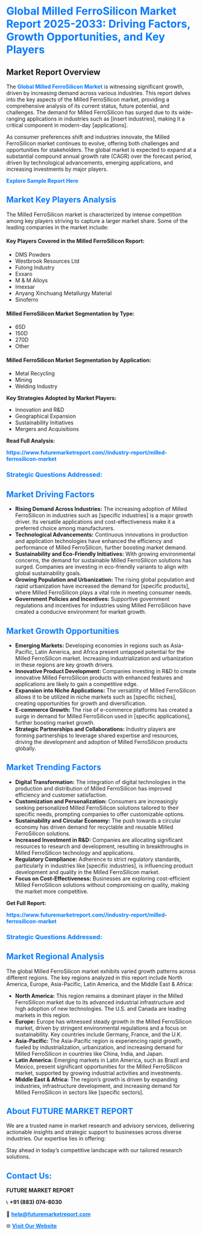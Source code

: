 <h1 style="color: #007BFF;">Global Milled FerroSilicon Market Report 2025-2033: Driving Factors, Growth Opportunities, and Key Players</h1>

<section id="overview">
<h2>Market Report Overview</h2>
<p>The <a href="https://www.futuremarketreport.com//industry-report/milled-ferrosilicon-market" style="color: #007BFF; text-decoration: none;"><strong>Global Milled FerroSilicon Market</strong></a> is witnessing significant growth, driven by increasing demand across various industries. This report delves into the key aspects of the Milled FerroSilicon market, providing a comprehensive analysis of its current status, future potential, and challenges. The demand for Milled FerroSilicon has surged due to its wide-ranging applications in industries such as [insert industries], making it a critical component in modern-day [applications].</p>
<p>As consumer preferences shift and industries innovate, the Milled FerroSilicon market continues to evolve, offering both challenges and opportunities for stakeholders. The global market is expected to expand at a substantial compound annual growth rate (CAGR) over the forecast period, driven by technological advancements, emerging applications, and increasing investments by major players.</p>
</section>

<section id="overview">
<p><a href="https://www.futuremarketreport.com//request-sample/reportId=57140" style="color: #007BFF; text-decoration: none;"><strong>Explore Sample Report Here</strong></a></p>
</section>

<section id="key-players">
<h2 style="color: #007BFF;">Market Key Players Analysis</h2>
<p>The Milled FerroSilicon market is characterized by intense competition among key players striving to capture a larger market share. Some of the leading companies in the market include:</p>
<h4>Key Players Covered in the Milled FerroSilicon Report:</h4>
<ul><li>DMS Powders</li><li>Westbrook Resources Ltd</li><li>Futong Industry</li><li>Exxaro</li><li>M &amp; M Alloys</li><li>Imexsar</li><li>Anyang Xinchuang Metallurgy Material</li><li>Sinoferro</li></ul>
<h4>Milled FerroSilicon Market Segmentation by Type:</h4>
<ul><li>65D</li><li>150D</li><li>270D</li><li>Other</li></ul>

<h4>Milled FerroSilicon Market Segmentation by Application:</h4>
<ul><li>Metal Recycling</li><li>Mining</li><li>Welding Industry</li></ul>
<p><strong>Key Strategies Adopted by Market Players:</strong></p>
<ul>
<li>Innovation and R&D</li>
<li>Geographical Expansion</li>
<li>Sustainability Initiatives</li>
<li>Mergers and Acquisitions</li>
</ul>
</section>

<section>
<p><strong>Read Full Analysis: </strong></p><a href="https://www.futuremarketreport.com//industry-report/milled-ferrosilicon-market" style="color: #007BFF; text-decoration: none;"><strong>https://www.futuremarketreport.com//industry-report/milled-ferrosilicon-market</strong></a>
<h3 style="color: #007BFF;">Strategic Questions Addressed:</h3>
</section>

<section id="driving-factors">
<h2 style="color: #007BFF;">Market Driving Factors</h2>
<ul>
<li><strong>Rising Demand Across Industries:</strong> The increasing adoption of Milled FerroSilicon in industries such as [specific industries] is a major growth driver. Its versatile applications and cost-effectiveness make it a preferred choice among manufacturers.</li>
<li><strong>Technological Advancements:</strong> Continuous innovations in production and application technologies have enhanced the efficiency and performance of Milled FerroSilicon, further boosting market demand.</li>
<li><strong>Sustainability and Eco-Friendly Initiatives:</strong> With growing environmental concerns, the demand for sustainable Milled FerroSilicon solutions has surged. Companies are investing in eco-friendly variants to align with global sustainability goals.</li>
<li><strong>Growing Population and Urbanization:</strong> The rising global population and rapid urbanization have increased the demand for [specific products], where Milled FerroSilicon plays a vital role in meeting consumer needs.</li>
<li><strong>Government Policies and Incentives:</strong> Supportive government regulations and incentives for industries using Milled FerroSilicon have created a conducive environment for market growth.</li>
</ul>
</section>

<section id="growth-opportunities">
<h2 style="color: #007BFF;">Market Growth Opportunities</h2>
<ul>
<li><strong>Emerging Markets:</strong> Developing economies in regions such as Asia-Pacific, Latin America, and Africa present untapped potential for the Milled FerroSilicon market. Increasing industrialization and urbanization in these regions are key growth drivers.</li>
<li><strong>Innovative Product Development:</strong> Companies investing in R&D to create innovative Milled FerroSilicon products with enhanced features and applications are likely to gain a competitive edge.</li>
<li><strong>Expansion into Niche Applications:</strong> The versatility of Milled FerroSilicon allows it to be utilized in niche markets such as [specific niches], creating opportunities for growth and diversification.</li>
<li><strong>E-commerce Growth:</strong> The rise of e-commerce platforms has created a surge in demand for Milled FerroSilicon used in [specific applications], further boosting market growth.</li>
<li><strong>Strategic Partnerships and Collaborations:</strong> Industry players are forming partnerships to leverage shared expertise and resources, driving the development and adoption of Milled FerroSilicon products globally.</li>
</ul>
</section>

<section id="trending-factors">
<h2 style="color: #007BFF;">Market Trending Factors</h2>
<ul>
<li><strong>Digital Transformation:</strong> The integration of digital technologies in the production and distribution of Milled FerroSilicon has improved efficiency and customer satisfaction.</li>
<li><strong>Customization and Personalization:</strong> Consumers are increasingly seeking personalized Milled FerroSilicon solutions tailored to their specific needs, prompting companies to offer customizable options.</li>
<li><strong>Sustainability and Circular Economy:</strong> The push towards a circular economy has driven demand for recyclable and reusable Milled FerroSilicon solutions.</li>
<li><strong>Increased Investment in R&D:</strong> Companies are allocating significant resources to research and development, resulting in breakthroughs in Milled FerroSilicon technology and applications.</li>
<li><strong>Regulatory Compliance:</strong> Adherence to strict regulatory standards, particularly in industries like [specific industries], is influencing product development and quality in the Milled FerroSilicon market.</li>
<li><strong>Focus on Cost-Effectiveness:</strong> Businesses are exploring cost-efficient Milled FerroSilicon solutions without compromising on quality, making the market more competitive.</li>
</ul>
</section>

<section>
<p><strong>Get Full Report: </strong></p><a href="https://www.futuremarketreport.com//industry-report/milled-ferrosilicon-market" style="color: #007BFF; text-decoration: none;"><strong>https://www.futuremarketreport.com//industry-report/milled-ferrosilicon-market</strong></a>
<h3 style="color: #007BFF;">Strategic Questions Addressed:</h3>
</section>


<section id="regional-analysis">
<h2 style="color: #007BFF;">Market Regional Analysis</h2>
<p>The global Milled FerroSilicon market exhibits varied growth patterns across different regions. The key regions analyzed in this report include North America, Europe, Asia-Pacific, Latin America, and the Middle East & Africa:</p>
<ul>
<li><strong>North America:</strong> This region remains a dominant player in the Milled FerroSilicon market due to its advanced industrial infrastructure and high adoption of new technologies. The U.S. and Canada are leading markets in this region.</li>
<li><strong>Europe:</strong> Europe has witnessed steady growth in the Milled FerroSilicon market, driven by stringent environmental regulations and a focus on sustainability. Key countries include Germany, France, and the U.K.</li>
<li><strong>Asia-Pacific:</strong> The Asia-Pacific region is experiencing rapid growth, fueled by industrialization, urbanization, and increasing demand for Milled FerroSilicon in countries like China, India, and Japan.</li>
<li><strong>Latin America:</strong> Emerging markets in Latin America, such as Brazil and Mexico, present significant opportunities for the Milled FerroSilicon market, supported by growing industrial activities and investments.</li>
<li><strong>Middle East & Africa:</strong> The region’s growth is driven by expanding industries, infrastructure development, and increasing demand for Milled FerroSilicon in sectors like [specific sectors].</li>
</ul>
</section>

<footer>
<h2 style="color: #007BFF;">About FUTURE MARKET REPORT</h2>
<p>We are a trusted name in market research and advisory services, delivering actionable insights and strategic support to businesses across diverse industries. Our expertise lies in offering:</p>

<p>Stay ahead in today’s competitive landscape with our tailored research solutions.</p>

<h2 style="color: #007BFF;">Contact Us:</h2>
<p><strong>FUTURE MARKET REPORT</strong></p>
<p>📞 <strong>+91 (883) 074-8030</strong></p>
<p>📧 <strong><a href="mailto:help@futuremarketreport.com" style="color: #007BFF;">help@futuremarketreport.com</a></strong></p>
<p>🌐 <strong><a href="https://www.futuremarketreport.com/" style="color: #007BFF;">Visit Our Website</a></strong></p>
</footer>